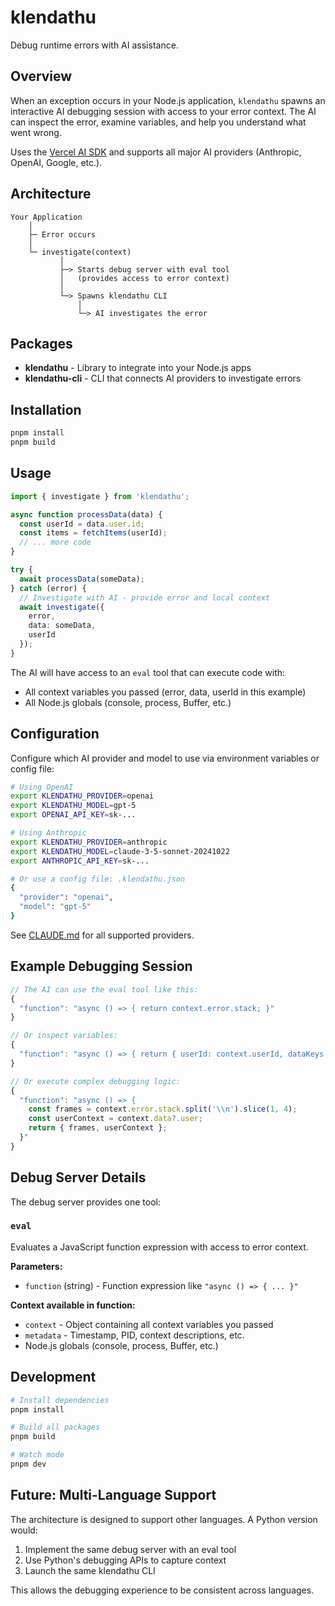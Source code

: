 # klendathu

Debug runtime errors with AI assistance.

## Overview

When an exception occurs in your Node.js application, `klendathu` spawns an interactive AI debugging session with access to your error context. The AI can inspect the error, examine variables, and help you understand what went wrong.

Uses the [Vercel AI SDK](https://sdk.vercel.ai) and supports all major AI providers (Anthropic, OpenAI, Google, etc.).

## Architecture

```
Your Application
    │
    ├─ Error occurs
    │
    └─ investigate(context)
           │
           ├─> Starts debug server with eval tool
           │   (provides access to error context)
           │
           └─> Spawns klendathu CLI
               │
               └─> AI investigates the error
```

## Packages

- **klendathu** - Library to integrate into your Node.js apps
- **klendathu-cli** - CLI that connects AI providers to investigate errors

## Installation

```bash
pnpm install
pnpm build
```

## Usage

```typescript
import { investigate } from 'klendathu';

async function processData(data) {
  const userId = data.user.id;
  const items = fetchItems(userId);
  // ... more code
}

try {
  await processData(someData);
} catch (error) {
  // Investigate with AI - provide error and local context
  await investigate({
    error,
    data: someData,
    userId
  });
}
```

The AI will have access to an `eval` tool that can execute code with:
- All context variables you passed (error, data, userId in this example)
- All Node.js globals (console, process, Buffer, etc.)

## Configuration

Configure which AI provider and model to use via environment variables or config file:

```bash
# Using OpenAI
export KLENDATHU_PROVIDER=openai
export KLENDATHU_MODEL=gpt-5
export OPENAI_API_KEY=sk-...

# Using Anthropic
export KLENDATHU_PROVIDER=anthropic
export KLENDATHU_MODEL=claude-3-5-sonnet-20241022
export ANTHROPIC_API_KEY=sk-...

# Or use a config file: .klendathu.json
{
  "provider": "openai",
  "model": "gpt-5"
}
```

See [CLAUDE.md](CLAUDE.md) for all supported providers.

## Example Debugging Session

```typescript
// The AI can use the eval tool like this:
{
  "function": "async () => { return context.error.stack; }"
}

// Or inspect variables:
{
  "function": "async () => { return { userId: context.userId, dataKeys: Object.keys(context.data) }; }"
}

// Or execute complex debugging logic:
{
  "function": "async () => {
    const frames = context.error.stack.split('\\n').slice(1, 4);
    const userContext = context.data?.user;
    return { frames, userContext };
  }"
}
```

## Debug Server Details

The debug server provides one tool:

### `eval`

Evaluates a JavaScript function expression with access to error context.

**Parameters:**
- `function` (string) - Function expression like `"async () => { ... }"`

**Context available in function:**
- `context` - Object containing all context variables you passed
- `metadata` - Timestamp, PID, context descriptions, etc.
- Node.js globals (console, process, Buffer, etc.)

## Development

```bash
# Install dependencies
pnpm install

# Build all packages
pnpm build

# Watch mode
pnpm dev
```

## Future: Multi-Language Support

The architecture is designed to support other languages. A Python version would:
1. Implement the same debug server with an eval tool
2. Use Python's debugging APIs to capture context
3. Launch the same klendathu CLI

This allows the debugging experience to be consistent across languages.
